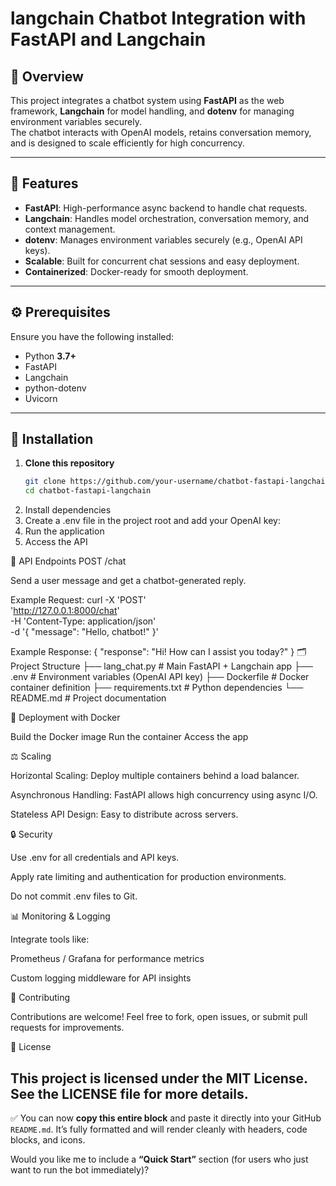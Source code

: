 # langchain Chatbot Integration with FastAPI and Langchain

## 🚀 Overview
This project integrates a chatbot system using **FastAPI** as the web framework, **Langchain** for model handling, and **dotenv** for managing environment variables securely.  
The chatbot interacts with OpenAI models, retains conversation memory, and is designed to scale efficiently for high concurrency.

---

## 🧩 Features
- **FastAPI**: High-performance async backend to handle chat requests.
- **Langchain**: Handles model orchestration, conversation memory, and context management.
- **dotenv**: Manages environment variables securely (e.g., OpenAI API keys).
- **Scalable**: Built for concurrent chat sessions and easy deployment.
- **Containerized**: Docker-ready for smooth deployment.

---

## ⚙️ Prerequisites
Ensure you have the following installed:
- Python **3.7+**
- FastAPI  
- Langchain  
- python-dotenv  
- Uvicorn  

---

## 🧰 Installation

1. **Clone this repository**
   ```bash
   git clone https://github.com/your-username/chatbot-fastapi-langchain.git
   cd chatbot-fastapi-langchain
2. Install dependencies
3. Create a .env file in the project root and add your OpenAI key:
4. Run the application
5. Access the API

🧠 API Endpoints
POST /chat

Send a user message and get a chatbot-generated reply.

Example Request:
curl -X 'POST' \
  'http://127.0.0.1:8000/chat' \
  -H 'Content-Type: application/json' \
  -d '{
  "message": "Hello, chatbot!"
}'

Example Response:
{
  "response": "Hi! How can I assist you today?"
}
🗂️ Project Structure
├── lang_chat.py          # Main FastAPI + Langchain app
├── .env                  # Environment variables (OpenAI API key)
├── Dockerfile            # Docker container definition
├── requirements.txt      # Python dependencies
└── README.md             # Project documentation

🐳 Deployment with Docker

Build the Docker image
Run the container
Access the app

⚖️ Scaling

Horizontal Scaling: Deploy multiple containers behind a load balancer.

Asynchronous Handling: FastAPI allows high concurrency using async I/O.

Stateless API Design: Easy to distribute across servers.

🔒 Security

Use .env for all credentials and API keys.

Apply rate limiting and authentication for production environments.

Do not commit .env files to Git.

📊 Monitoring & Logging

Integrate tools like:

Prometheus / Grafana for performance metrics

Custom logging middleware for API insights

🤝 Contributing

Contributions are welcome!
Feel free to fork, open issues, or submit pull requests for improvements.

🧾 License

This project is licensed under the MIT License.
See the LICENSE
 file for more details.
 ---

✅ You can now **copy this entire block** and paste it directly into your GitHub `README.md`. It’s fully formatted and will render cleanly with headers, code blocks, and icons.  

Would you like me to include a **“Quick Start”** section (for users who just want to run the bot immediately)?
